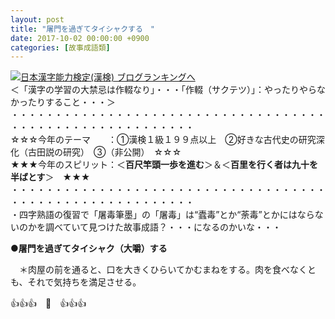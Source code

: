 ```yaml
---
layout: post
title: "屠門を過ぎてタイシャクする　"
date: 2017-10-02 00:00:00 +0900
categories: [故事成語類]
---
```


[![](/syuusyuu9701/assets/images/屠門を過ぎてタイシャクする--br_c_3028_1.gif)](http://blog.with2.net/link.php?1659096:3028 "日本漢字能力検定(漢検) ブログランキングへ")[日本漢字能力検定(漢検) ブログランキングへ](http://blog.with2.net/link.php?1659096:3028)  
＜「漢字の学習の大禁忌は作輟なり」・・・「作輟（サクテツ）」：やったりやらなかったりすること・・・＞  
・・・・・・・・・・・・・・・・・・・・・・・・・・・・・・・・・・・・・・・・・・・・・・・・・・・・・・・・・  
☆☆☆今年のテーマ　　：①漢検１級１９９点以上　②好きな古代史の研究深化（古田説の研究）　③（非公開）　☆☆☆　　  
★★★今年のスピリット：＜**百尺竿頭一歩を進む**＞＆＜**百里を行く者は九十を半ばとす**＞　★★★  
・・・・・・・・・・・・・・・・・・・・・・・・・・・・・・・・・・・・・・・・・・・・・・・・・・・・・・・・・  
・四字熟語の復習で「屠毒筆墨」の「屠毒」は“蠹毒”とか“荼毒”とかにはならないのかを調べていて見つけた故事成語？・・・になるのかいな・・・  
  
●**屠門を過ぎてタイシャク（大嚼）する**  
  
　＊肉屋の前を通ると、口を大きくひらいてかむまねをする。肉を食べなくとも、それで気持ちを満足させる。  
  
👍👍👍　🐔　👍👍👍  
  
  
  